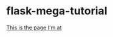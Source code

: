 # flask-mega-tutorial

[This is the page I'm at](https://blog.miguelgrinberg.com/post/the-flask-mega-tutorial-part-iv-database)